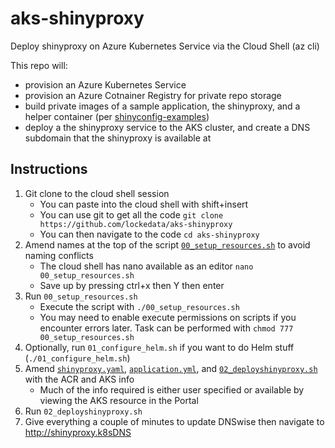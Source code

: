# aks-shinyproxy
Deploy shinyproxy on Azure Kubernetes Service via the Cloud Shell (az cli)

This repo will:
- provision an Azure Kubernetes Service
- provision an Azure Cotnainer Registry for private repo storage
- build private images of a sample application, the shinyproxy, and a helper container (per [shinyconfig-examples](https://github.com/openanalytics/shinyproxy-config-examples/tree/master/03-containerized-kubernetes/shinyproxy-example))
- deploy a the shinyproxy service to the AKS cluster, and create a DNS subdomain that the shinyproxy is available at

## Instructions
1. Git clone to the cloud shell session
    + You can paste into the cloud shell with shift+insert
    + You can use git to get all the code `git clone https://github.com/lockedata/aks-shinyproxy`
    + You can then navigate to the code `cd aks-shinyproxy`
2. Amend names at the top of the script [`00_setup_resources.sh`](00_setup_resources.sh) to avoid naming conflicts
    + The cloud shell has nano available as an editor `nano 00_setup_resources.sh`
    + Save up by pressing ctrl+x then Y then enter
3. Run `00_setup_resources.sh`
    + Execute the script with `./00_setup_resources.sh`
    + You may need to enable execute permissions on scripts if you encounter errors later. Task can be performed with `chmod 777 00_setup_resources.sh`
4. Optionally, run `01_configure_helm.sh` if you want to do Helm stuff (`./01_configure_helm.sh`)
5. Amend [`shinyproxy.yaml`](shinyproxy.yaml), [`application.yml`](application.yml), and [`02_deployshinyproxy.sh`](02_deployshinyproxy.sh) with the ACR and AKS info
    + Much of the info required is either user specified or available by viewing the AKS resource in the Portal
6. Run `02_deployshinyproxy.sh`
7. Give everything a couple of minutes to update DNSwise then navigate to http://shinyproxy.k8sDNS

